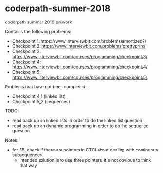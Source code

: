 # coderpath-summer-2018

coderpath summer 2018 prework

Contains the following problems:

- Checkpoint 1: https://www.interviewbit.com/problems/amortized2/
- Checkpoint 2: https://www.interviewbit.com/problems/prettyprint/
- Checkpoint 3: https://www.interviewbit.com/courses/programming/checkpoint/3/
- Checkpoint 4: https://www.interviewbit.com/courses/programming/checkpoint/4/
- Checkpoint 5: https://www.interviewbit.com/courses/programming/checkpoint/5/

Problems that have not been completed:

- Checkpoint 4_1 (linked list)
- Checkpoint 5_2 (sequences)

TODO:

- read back up on linked lists in order to do the linked list question
- read back up on dynamic programming in order to do the sequence question

Notes:

- for 3B, check if there are pointers in CTCI about dealing with continuous subsequences 
  - intended solution is to use three pointers, it's not obvious to think that way
    
  
  
